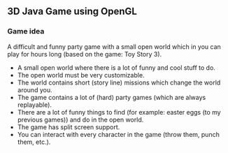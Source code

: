 ## 3D Java Game using OpenGL

### Game idea
 A difficult and funny party game with a small open world which in you can play for hours long (based on the game: Toy Story 3).
 
 - A small open world where there is a lot of funny and cool stuff to do.
 - The open world must be very customizable.
 - The world contains short (story line) missions which change the world around you.
 - The game contains a lot of (hard) party games (which are always replayable).
 - There are a lot of funny things to find (for example: easter eggs (to my previous games)) and do in the open world.
 - The game has split screen support.
 - You can interact with every character in the game (throw them, punch them, etc.).

